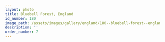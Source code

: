 ```yaml
---
layout: photo
title: Bluebell Forest, England
id_number: 180
image_path: /assets/images/gallery/england/180--bluebell-forest--england.jpg
description: ''
order_number: 7
---
```

